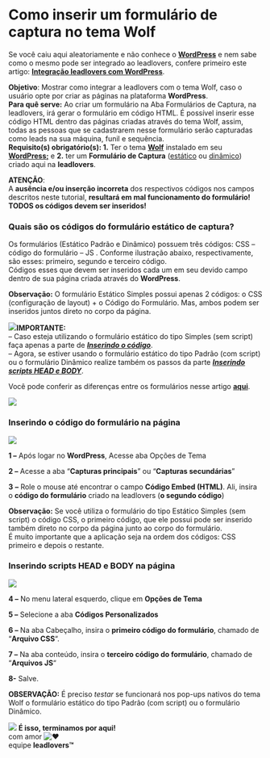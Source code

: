 # Como inserir um formulário de captura no tema Wolf

Se você caiu aqui aleatoriamente e não conhece o [**WordPress**](https://br.wordpress.com/) e nem sabe como o mesmo pode ser integrado ao leadlovers, confere primeiro este artigo: [**Integração leadlovers com WordPress**](https://legado.leadlovers.site/integracao-leadlovers-com-wordpress/).

**Objetivo**: Mostrar como integrar a leadlovers com o tema Wolf, caso o usuário opte por criar as páginas na plataforma **WordPress**.\
**Para quê serve:** Ao criar um formulário na Aba Formulários de Captura, na leadlovers, irá gerar o formulário em código HTML. É possível inserir esse código HTML dentro das páginas criadas através do tema Wolf, assim, todas as pessoas que se cadastrarem nesse formulário serão capturadas como leads na sua máquina, funil e sequência.\
**Requisito(s) obrigatório(s): 1.** Ter o tema [**Wolf**](https://www.lp.wolfwp.com.br/) instalado em seu [**WordPress;**](https://wordpress.org/) e **2.** ter um **Formulário de Captura** ([estático](https://suporte.love/criar-formulario-estatico/) ou [dinâmico](https://suporte.love/como-criar-campos-dinamicos-e-como-criar-formulario-dinamico/)) criado aqui na **leadlovers**.

**ATENÇÃO**:\
A **ausência e/ou inserção incorreta** dos respectivos códigos nos campos descritos neste tutorial, **resultará em mal funcionamento do formulário!**\
**TODOS os códigos devem ser inseridos!**

### **Quais são os códigos do formulário estático de captura?**

Os formulários (Estático Padrão e Dinâmico) possuem três códigos:  CSS – código do formulário – JS . Conforme ilustração abaixo, respectivamente, são esses: primeiro, segundo e terceiro código.\
Códigos esses que devem ser inseridos cada um em seu devido campo dentro de sua página criada através do **WordPress**.

**Observação:** O formulário Estático Simples possui apenas 2 códigos: o CSS (configuração de layout) + o Código do Formulário. Mas, ambos podem ser inseridos juntos direto no corpo da página.

[![](https://legado.leadlovers.site/wp-content/uploads/2020/09/atencao1.png)](http://legado.leadlovers.site/wp-content/uploads/2020/09/atencao1.png)**IMPORTANTE:**\
– Caso esteja utilizando o formulário estático do tipo Simples (sem script) faça apenas a parte de [_**Inserindo o código**_](broken-reference).\
– Agora, se estiver usando o formulário estático do tipo Padrão (com script) ou o formulário Dinâmico realize também os passos da parte [_**Inserindo scripts HEAD e BODY**_](broken-reference).

Você pode conferir as diferenças entre os formulários nesse artigo [**aqui**](https://suporte.love/criar-formulario-estatico/).

[![](https://legado.leadlovers.site/wp-content/uploads/2020/09/formulrios-de-captura-teste-2-leadlove.png)](http://legado.leadlovers.site/wp-content/uploads/2020/09/formulrios-de-captura-teste-2-leadlove.png)

### **Inserindo o código do formulário na página**

[![](https://legado.leadlovers.site/wp-content/uploads/2020/09/wolf.png)](http://legado.leadlovers.site/wp-content/uploads/2020/09/wolf.png)

**1 –** Após logar no **WordPress**, Acesse aba Opções de Tema

**2 –** Acesse a aba “**Capturas principais**” ou “**Capturas secundárias**”

**3** **–** Role o mouse até encontrar o campo **Código Embed (HTML)**. Ali, insira o **código do formulário** criado na leadlovers (**o segundo código**)

**Observação:** Se você utiliza o formulário do tipo Estático Simples (sem script) o código CSS, o primeiro código, que ele possui pode ser inserido também direto no corpo da página junto ao corpo do formulário.\
É muito importante que a aplicação seja na ordem dos códigos: CSS primeiro e depois o restante.

### **Inserindo scripts HEAD e BODY na página**

[![](https://legado.leadlovers.site/wp-content/uploads/2020/09/final-2.png)](http://legado.leadlovers.site/wp-content/uploads/2020/09/final-2.png)

**4 –** No menu lateral esquerdo, clique em **Opções de Tema**

**5 –** Selecione a aba **Códigos Personalizados**

**6 –** Na aba Cabeçalho, insira o **primeiro código do formulário**, chamado de “**Arquivo CSS**“.

**7 –** Na aba conteúdo, insira o **terceiro código do formulário**, chamado de “**Arquivos JS**“

**8-** Salve.

**OBSERVAÇÃO:** É preciso _testar_ se funcionará nos pop-ups nativos do tema Wolf o formulário estático do tipo Padrão (com script) ou o formulário Dinâmico.

![](https://legado.leadlovers.site/wp-content/uploads/2020/09/1f3c1.svg) **É isso, terminamos por aqui!**\
com amor ![❤](https://legado.leadlovers.site/wp-content/uploads/2020/09/2764.svg)\
equipe **leadlovers™**
